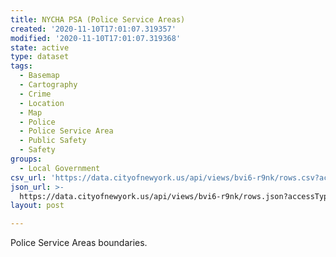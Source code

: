```yaml
---
title: NYCHA PSA (Police Service Areas)
created: '2020-11-10T17:01:07.319357'
modified: '2020-11-10T17:01:07.319368'
state: active
type: dataset
tags:
  - Basemap
  - Cartography
  - Crime
  - Location
  - Map
  - Police
  - Police Service Area
  - Public Safety
  - Safety
groups:
  - Local Government
csv_url: 'https://data.cityofnewyork.us/api/views/bvi6-r9nk/rows.csv?accessType=DOWNLOAD'
json_url: >-
  https://data.cityofnewyork.us/api/views/bvi6-r9nk/rows.json?accessType=DOWNLOAD
layout: post

---
```

Police Service Areas boundaries.
